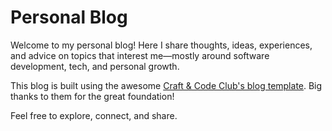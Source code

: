 # Personal Blog

Welcome to my personal blog! Here I share thoughts, ideas, experiences, and advice on topics that interest me—mostly around software development, tech, and personal growth.

This blog is built using the awesome [Craft & Code Club's blog template](https://github.com/craft-code-club/blog-c3). Big thanks to them for the great foundation!

Feel free to explore, connect, and share.
